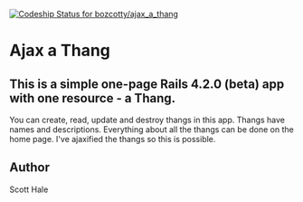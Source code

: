 [ ![Codeship Status for bozcotty/ajax_a_thang](https://codeship.com/projects/4b2dbc30-615f-0132-5a42-6299e400ce23/status)](https://codeship.com/projects/51817)

# Ajax a Thang

## This is a simple one-page Rails 4.2.0 (beta) app with one resource - a Thang.

You can create, read, update and destroy thangs in this app. Thangs have names and descriptions. Everything about all the thangs can be done on the home page. I've ajaxified the thangs so this is possible.

## Author
Scott Hale
